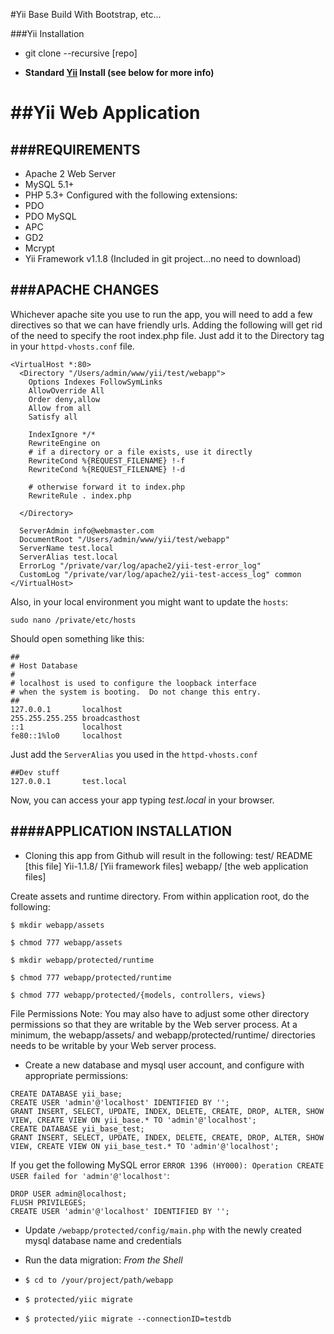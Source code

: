 #Yii Base Build With Bootstrap, etc...

###Yii Installation
- git clone --recursive [repo]

- **Standard [Yii](http://yiiframework.com) Install (see below for more info)**


##Yii Web Application
======================


###REQUIREMENTS
-----------------
- Apache 2 Web Server
- MySQL 5.1+
- PHP 5.3+ Configured with the following extensions:
- PDO
- PDO MySQL
- APC
- GD2
- Mcrypt
- Yii Framework v1.1.8 (Included in git project...no need to download)


###APACHE CHANGES
-----------------
Whichever apache site you use to run the app, you will need to add a few directives so that we can have friendly urls. 
Adding the following will get rid of the need to specify the root index.php file. 
Just add it to the Directory tag in your `httpd-vhosts.conf` file.
```
<VirtualHost *:80>
  <Directory "/Users/admin/www/yii/test/webapp">
    Options Indexes FollowSymLinks
    AllowOverride All
    Order deny,allow
    Allow from all
    Satisfy all

	IndexIgnore */*
	RewriteEngine on
	# if a directory or a file exists, use it directly
	RewriteCond %{REQUEST_FILENAME} !-f
	RewriteCond %{REQUEST_FILENAME} !-d

	# otherwise forward it to index.php
	RewriteRule . index.php

  </Directory>

  ServerAdmin info@webmaster.com
  DocumentRoot "/Users/admin/www/yii/test/webapp"
  ServerName test.local
  ServerAlias test.local
  ErrorLog "/private/var/log/apache2/yii-test-error_log"
  CustomLog "/private/var/log/apache2/yii-test-access_log" common
</VirtualHost>
```
Also, in your local environment you might want to update the `hosts`:
```
sudo nano /private/etc/hosts
```
Should open something like this:
```
##
# Host Database
#
# localhost is used to configure the loopback interface
# when the system is booting.  Do not change this entry.
##
127.0.0.1       localhost
255.255.255.255 broadcasthost
::1             localhost
fe80::1%lo0     localhost
```

Just add the `ServerAlias` you used in the `httpd-vhosts.conf` 
```
##Dev stuff
127.0.0.1       test.local
```

Now, you can access your app typing *test.local* in your browser.

####APPLICATION INSTALLATION
----------------------------
* Cloning this app from Github will result in the following:
test/
	README     [this file]
	Yii-1.1.8/ [Yii framework files]
	webapp/    [the web application files]

Create assets and runtime directory. From within application root, do the following:
```
$ mkdir webapp/assets

$ chmod 777 webapp/assets

$ mkdir webapp/protected/runtime

$ chmod 777 webapp/protected/runtime

$ chmod 777 webapp/protected/{models, controllers, views}
```

File Permissions Note: You may also have to adjust some other directory permissions so that they are writable by the Web server process. 
At a minimum, the webapp/assets/ and webapp/protected/runtime/ directories needs to be writable by your Web server process.

* Create a new database and mysql user account, and configure with appropriate permissions:
```
CREATE DATABASE yii_base;
CREATE USER 'admin'@'localhost' IDENTIFIED BY '';
GRANT INSERT, SELECT, UPDATE, INDEX, DELETE, CREATE, DROP, ALTER, SHOW VIEW, CREATE VIEW ON yii_base.* TO 'admin'@'localhost';
CREATE DATABASE yii_base_test;
GRANT INSERT, SELECT, UPDATE, INDEX, DELETE, CREATE, DROP, ALTER, SHOW VIEW, CREATE VIEW ON yii_base_test.* TO 'admin'@'localhost';
```

If you get the following MySQL error `ERROR 1396 (HY000): Operation CREATE USER failed for 'admin'@'localhost'`:
```
DROP USER admin@localhost;
FLUSH PRIVILEGES;
CREATE USER 'admin'@'localhost' IDENTIFIED BY '';
```

* Update `/webapp/protected/config/main.php` with the newly created mysql database name and credentials

* Run the data migration: _From the Shell_
 * ``$ cd to /your/project/path/webapp``
 * ``$ protected/yiic migrate``
 * ``$ protected/yiic migrate --connectionID=testdb``
